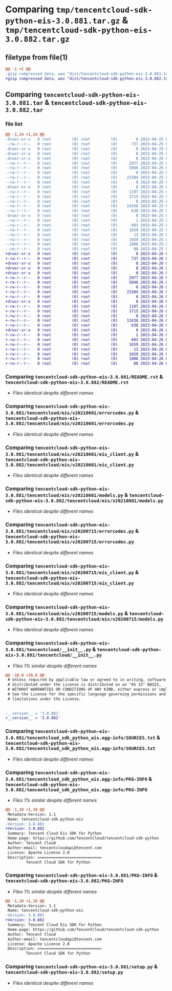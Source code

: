 # Comparing `tmp/tencentcloud-sdk-python-eis-3.0.881.tar.gz` & `tmp/tencentcloud-sdk-python-eis-3.0.882.tar.gz`

## filetype from file(1)

```diff
@@ -1 +1 @@
-gzip compressed data, was "dist/tencentcloud-sdk-python-eis-3.0.881.tar", last modified: Tue Apr 25 00:37:07 2023, max compression
+gzip compressed data, was "dist/tencentcloud-sdk-python-eis-3.0.882.tar", last modified: Wed Apr 26 03:19:22 2023, max compression
```

## Comparing `tencentcloud-sdk-python-eis-3.0.881.tar` & `tencentcloud-sdk-python-eis-3.0.882.tar`

### file list

```diff
@@ -1,24 +1,24 @@
-drwxr-xr-x   0 root         (0) root         (0)        0 2023-04-25 00:37:07.000000 tencentcloud-sdk-python-eis-3.0.881/
--rw-r--r--   0 root         (0) root         (0)      737 2023-04-25 00:37:07.000000 tencentcloud-sdk-python-eis-3.0.881/README.rst
-drwxr-xr-x   0 root         (0) root         (0)        0 2023-04-25 00:37:07.000000 tencentcloud-sdk-python-eis-3.0.881/tencentcloud/
-drwxr-xr-x   0 root         (0) root         (0)        0 2023-04-25 00:37:07.000000 tencentcloud-sdk-python-eis-3.0.881/tencentcloud/eis/
-drwxr-xr-x   0 root         (0) root         (0)        0 2023-04-25 00:37:07.000000 tencentcloud-sdk-python-eis-3.0.881/tencentcloud/eis/v20210601/
--rw-r--r--   0 root         (0) root         (0)     2977 2023-04-25 00:37:07.000000 tencentcloud-sdk-python-eis-3.0.881/tencentcloud/eis/v20210601/errorcodes.py
--rw-r--r--   0 root         (0) root         (0)     5846 2023-04-25 00:37:07.000000 tencentcloud-sdk-python-eis-3.0.881/tencentcloud/eis/v20210601/eis_client.py
--rw-r--r--   0 root         (0) root         (0)        0 2023-04-25 00:37:07.000000 tencentcloud-sdk-python-eis-3.0.881/tencentcloud/eis/v20210601/__init__.py
--rw-r--r--   0 root         (0) root         (0)    23204 2023-04-25 00:37:07.000000 tencentcloud-sdk-python-eis-3.0.881/tencentcloud/eis/v20210601/models.py
--rw-r--r--   0 root         (0) root         (0)        0 2023-04-25 00:37:07.000000 tencentcloud-sdk-python-eis-3.0.881/tencentcloud/eis/__init__.py
-drwxr-xr-x   0 root         (0) root         (0)        0 2023-04-25 00:37:07.000000 tencentcloud-sdk-python-eis-3.0.881/tencentcloud/eis/v20200715/
--rw-r--r--   0 root         (0) root         (0)     1197 2023-04-25 00:37:07.000000 tencentcloud-sdk-python-eis-3.0.881/tencentcloud/eis/v20200715/errorcodes.py
--rw-r--r--   0 root         (0) root         (0)     3715 2023-04-25 00:37:07.000000 tencentcloud-sdk-python-eis-3.0.881/tencentcloud/eis/v20200715/eis_client.py
--rw-r--r--   0 root         (0) root         (0)        0 2023-04-25 00:37:07.000000 tencentcloud-sdk-python-eis-3.0.881/tencentcloud/eis/v20200715/__init__.py
--rw-r--r--   0 root         (0) root         (0)    13436 2023-04-25 00:37:07.000000 tencentcloud-sdk-python-eis-3.0.881/tencentcloud/eis/v20200715/models.py
--rw-r--r--   0 root         (0) root         (0)      630 2023-04-25 00:37:07.000000 tencentcloud-sdk-python-eis-3.0.881/tencentcloud/__init__.py
-drwxr-xr-x   0 root         (0) root         (0)        0 2023-04-25 00:37:07.000000 tencentcloud-sdk-python-eis-3.0.881/tencentcloud_sdk_python_eis.egg-info/
--rw-r--r--   0 root         (0) root         (0)        1 2023-04-25 00:37:07.000000 tencentcloud-sdk-python-eis-3.0.881/tencentcloud_sdk_python_eis.egg-info/dependency_links.txt
--rw-r--r--   0 root         (0) root         (0)      603 2023-04-25 00:37:07.000000 tencentcloud-sdk-python-eis-3.0.881/tencentcloud_sdk_python_eis.egg-info/SOURCES.txt
--rw-r--r--   0 root         (0) root         (0)     1659 2023-04-25 00:37:07.000000 tencentcloud-sdk-python-eis-3.0.881/tencentcloud_sdk_python_eis.egg-info/PKG-INFO
--rw-r--r--   0 root         (0) root         (0)       13 2023-04-25 00:37:07.000000 tencentcloud-sdk-python-eis-3.0.881/tencentcloud_sdk_python_eis.egg-info/top_level.txt
--rw-r--r--   0 root         (0) root         (0)     1659 2023-04-25 00:37:07.000000 tencentcloud-sdk-python-eis-3.0.881/PKG-INFO
--rw-r--r--   0 root         (0) root         (0)     1006 2023-04-25 00:37:07.000000 tencentcloud-sdk-python-eis-3.0.881/setup.py
--rw-r--r--   0 root         (0) root         (0)       88 2023-04-25 00:37:07.000000 tencentcloud-sdk-python-eis-3.0.881/setup.cfg
+drwxr-xr-x   0 root         (0) root         (0)        0 2023-04-26 03:19:22.000000 tencentcloud-sdk-python-eis-3.0.882/
+-rw-r--r--   0 root         (0) root         (0)      737 2023-04-26 03:19:22.000000 tencentcloud-sdk-python-eis-3.0.882/README.rst
+drwxr-xr-x   0 root         (0) root         (0)        0 2023-04-26 03:19:22.000000 tencentcloud-sdk-python-eis-3.0.882/tencentcloud/
+drwxr-xr-x   0 root         (0) root         (0)        0 2023-04-26 03:19:22.000000 tencentcloud-sdk-python-eis-3.0.882/tencentcloud/eis/
+drwxr-xr-x   0 root         (0) root         (0)        0 2023-04-26 03:19:22.000000 tencentcloud-sdk-python-eis-3.0.882/tencentcloud/eis/v20210601/
+-rw-r--r--   0 root         (0) root         (0)     2977 2023-04-26 03:19:22.000000 tencentcloud-sdk-python-eis-3.0.882/tencentcloud/eis/v20210601/errorcodes.py
+-rw-r--r--   0 root         (0) root         (0)     5846 2023-04-26 03:19:22.000000 tencentcloud-sdk-python-eis-3.0.882/tencentcloud/eis/v20210601/eis_client.py
+-rw-r--r--   0 root         (0) root         (0)        0 2023-04-26 03:19:22.000000 tencentcloud-sdk-python-eis-3.0.882/tencentcloud/eis/v20210601/__init__.py
+-rw-r--r--   0 root         (0) root         (0)    23204 2023-04-26 03:19:22.000000 tencentcloud-sdk-python-eis-3.0.882/tencentcloud/eis/v20210601/models.py
+-rw-r--r--   0 root         (0) root         (0)        0 2023-04-26 03:19:22.000000 tencentcloud-sdk-python-eis-3.0.882/tencentcloud/eis/__init__.py
+drwxr-xr-x   0 root         (0) root         (0)        0 2023-04-26 03:19:22.000000 tencentcloud-sdk-python-eis-3.0.882/tencentcloud/eis/v20200715/
+-rw-r--r--   0 root         (0) root         (0)     1197 2023-04-26 03:19:22.000000 tencentcloud-sdk-python-eis-3.0.882/tencentcloud/eis/v20200715/errorcodes.py
+-rw-r--r--   0 root         (0) root         (0)     3715 2023-04-26 03:19:22.000000 tencentcloud-sdk-python-eis-3.0.882/tencentcloud/eis/v20200715/eis_client.py
+-rw-r--r--   0 root         (0) root         (0)        0 2023-04-26 03:19:22.000000 tencentcloud-sdk-python-eis-3.0.882/tencentcloud/eis/v20200715/__init__.py
+-rw-r--r--   0 root         (0) root         (0)    13436 2023-04-26 03:19:22.000000 tencentcloud-sdk-python-eis-3.0.882/tencentcloud/eis/v20200715/models.py
+-rw-r--r--   0 root         (0) root         (0)      630 2023-04-26 03:19:22.000000 tencentcloud-sdk-python-eis-3.0.882/tencentcloud/__init__.py
+drwxr-xr-x   0 root         (0) root         (0)        0 2023-04-26 03:19:22.000000 tencentcloud-sdk-python-eis-3.0.882/tencentcloud_sdk_python_eis.egg-info/
+-rw-r--r--   0 root         (0) root         (0)        1 2023-04-26 03:19:22.000000 tencentcloud-sdk-python-eis-3.0.882/tencentcloud_sdk_python_eis.egg-info/dependency_links.txt
+-rw-r--r--   0 root         (0) root         (0)      603 2023-04-26 03:19:22.000000 tencentcloud-sdk-python-eis-3.0.882/tencentcloud_sdk_python_eis.egg-info/SOURCES.txt
+-rw-r--r--   0 root         (0) root         (0)     1659 2023-04-26 03:19:22.000000 tencentcloud-sdk-python-eis-3.0.882/tencentcloud_sdk_python_eis.egg-info/PKG-INFO
+-rw-r--r--   0 root         (0) root         (0)       13 2023-04-26 03:19:22.000000 tencentcloud-sdk-python-eis-3.0.882/tencentcloud_sdk_python_eis.egg-info/top_level.txt
+-rw-r--r--   0 root         (0) root         (0)     1659 2023-04-26 03:19:22.000000 tencentcloud-sdk-python-eis-3.0.882/PKG-INFO
+-rw-r--r--   0 root         (0) root         (0)     1006 2023-04-26 03:19:22.000000 tencentcloud-sdk-python-eis-3.0.882/setup.py
+-rw-r--r--   0 root         (0) root         (0)       88 2023-04-26 03:19:22.000000 tencentcloud-sdk-python-eis-3.0.882/setup.cfg
```

### Comparing `tencentcloud-sdk-python-eis-3.0.881/README.rst` & `tencentcloud-sdk-python-eis-3.0.882/README.rst`

 * *Files identical despite different names*

### Comparing `tencentcloud-sdk-python-eis-3.0.881/tencentcloud/eis/v20210601/errorcodes.py` & `tencentcloud-sdk-python-eis-3.0.882/tencentcloud/eis/v20210601/errorcodes.py`

 * *Files identical despite different names*

### Comparing `tencentcloud-sdk-python-eis-3.0.881/tencentcloud/eis/v20210601/eis_client.py` & `tencentcloud-sdk-python-eis-3.0.882/tencentcloud/eis/v20210601/eis_client.py`

 * *Files identical despite different names*

### Comparing `tencentcloud-sdk-python-eis-3.0.881/tencentcloud/eis/v20210601/models.py` & `tencentcloud-sdk-python-eis-3.0.882/tencentcloud/eis/v20210601/models.py`

 * *Files identical despite different names*

### Comparing `tencentcloud-sdk-python-eis-3.0.881/tencentcloud/eis/v20200715/errorcodes.py` & `tencentcloud-sdk-python-eis-3.0.882/tencentcloud/eis/v20200715/errorcodes.py`

 * *Files identical despite different names*

### Comparing `tencentcloud-sdk-python-eis-3.0.881/tencentcloud/eis/v20200715/eis_client.py` & `tencentcloud-sdk-python-eis-3.0.882/tencentcloud/eis/v20200715/eis_client.py`

 * *Files identical despite different names*

### Comparing `tencentcloud-sdk-python-eis-3.0.881/tencentcloud/eis/v20200715/models.py` & `tencentcloud-sdk-python-eis-3.0.882/tencentcloud/eis/v20200715/models.py`

 * *Files identical despite different names*

### Comparing `tencentcloud-sdk-python-eis-3.0.881/tencentcloud/__init__.py` & `tencentcloud-sdk-python-eis-3.0.882/tencentcloud/__init__.py`

 * *Files 1% similar despite different names*

```diff
@@ -10,8 +10,8 @@
 # Unless required by applicable law or agreed to in writing, software
 # distributed under the License is distributed on an "AS IS" BASIS,
 # WITHOUT WARRANTIES OR CONDITIONS OF ANY KIND, either express or implied.
 # See the License for the specific language governing permissions and
 # limitations under the License.
 
 
-__version__ = '3.0.881'
+__version__ = '3.0.882'
```

### Comparing `tencentcloud-sdk-python-eis-3.0.881/tencentcloud_sdk_python_eis.egg-info/SOURCES.txt` & `tencentcloud-sdk-python-eis-3.0.882/tencentcloud_sdk_python_eis.egg-info/SOURCES.txt`

 * *Files identical despite different names*

### Comparing `tencentcloud-sdk-python-eis-3.0.881/tencentcloud_sdk_python_eis.egg-info/PKG-INFO` & `tencentcloud-sdk-python-eis-3.0.882/tencentcloud_sdk_python_eis.egg-info/PKG-INFO`

 * *Files 1% similar despite different names*

```diff
@@ -1,10 +1,10 @@
 Metadata-Version: 1.1
 Name: tencentcloud-sdk-python-eis
-Version: 3.0.881
+Version: 3.0.882
 Summary: Tencent Cloud Eis SDK for Python
 Home-page: https://github.com/TencentCloud/tencentcloud-sdk-python
 Author: Tencent Cloud
 Author-email: tencentcloudapi@tencent.com
 License: Apache License 2.0
 Description: ============================
         Tencent Cloud SDK for Python
```

### Comparing `tencentcloud-sdk-python-eis-3.0.881/PKG-INFO` & `tencentcloud-sdk-python-eis-3.0.882/PKG-INFO`

 * *Files 1% similar despite different names*

```diff
@@ -1,10 +1,10 @@
 Metadata-Version: 1.1
 Name: tencentcloud-sdk-python-eis
-Version: 3.0.881
+Version: 3.0.882
 Summary: Tencent Cloud Eis SDK for Python
 Home-page: https://github.com/TencentCloud/tencentcloud-sdk-python
 Author: Tencent Cloud
 Author-email: tencentcloudapi@tencent.com
 License: Apache License 2.0
 Description: ============================
         Tencent Cloud SDK for Python
```

### Comparing `tencentcloud-sdk-python-eis-3.0.881/setup.py` & `tencentcloud-sdk-python-eis-3.0.882/setup.py`

 * *Files identical despite different names*

